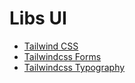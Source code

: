 # Libs UI

* [Tailwind CSS](https://tailwindcss.com/)
* [Tailwindcss Forms](https://github.com/tailwindlabs/tailwindcss-forms)
* [Tailwindcss Typography](https://github.com/tailwindlabs/tailwindcss-typography)
